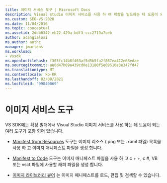 ```yaml
---
title: 이미지 서비스 도구 | Microsoft Docs
description: Visual studio 이미지 서비스를 사용 하 여 확장을 빌드하는 데 도움이 되는 Visual Studio SDK에 제공 되는 도구에 대해 알아봅니다.
ms.custom: SEO-VS-2020
ms.date: 11/04/2016
ms.topic: conceptual
ms.assetid: 2ddb0342-eb22-429a-bdf3-ccc2719a7ceb
author: acangialosi
ms.author: anthc
manager: jmartens
ms.workload:
- vssdk
ms.openlocfilehash: f303fc14b8f463af5d5b5fa2f867ea412e68edae
ms.sourcegitcommit: ae6d47b09a439cd0e13180f5e89510e3e347fd47
ms.translationtype: MT
ms.contentlocale: ko-KR
ms.lasthandoff: 02/08/2021
ms.locfileid: "99840069"
---
```

# <a name="image-service-tools"></a>이미지 서비스 도구
VS SDK에는 확장 빌더에서 Visual Studio 이미지 서비스를 사용 하는 데 도움이 되는 여러 도구가 포함 되어 있습니다.

- [Manifest from Resources](../../extensibility/internals/manifest-from-resources.md) 도구는 이미지 리소스 (.png 또는 .xaml 파일) 목록을 사용 하 고 이미지 매니페스트 파일을 생성 합니다.

- [Manifest to Code](../../extensibility/internals/manifest-to-code.md) 도구는 이미지 매니페스트 파일을 사용 하 고 c + +, c #, VB 또는 vsct 파일에 사용할 래퍼 파일을 생성 합니다.

- [이미지 라이브러리 뷰어](../../extensibility/internals/image-library-viewer.md) 는 이미지 매니페스트를 로드, 편집 및 검색할 수 있습니다.
